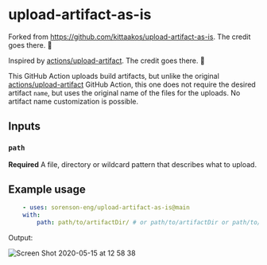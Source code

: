 # upload-artifact-as-is

Forked from https://github.com/kittaakos/upload-artifact-as-is. The credit goes there. 🏅

Inspired by [actions/upload-artifact](https://github.com/actions/upload-artifact). The credit goes there. 🏅

This GitHub Action uploads build artifacts, but unlike the original [actions/upload-artifact](https://github.com/actions/upload-artifact) GitHub Action, this one does not require the desired artifact `name`, but uses the original name of the files for the uploads. No artifact name customization is possible.

## Inputs

### `path`

**Required** A file, directory or wildcard pattern that describes what to upload.

## Example usage

```yaml
    - uses: sorenson-eng/upload-artifact-as-is@main
    with:
        path: path/to/artifactDir/ # or path/to/artifactDir or path/to/artifactFile or path/to/**/wildcard/*
```

Output:

![Screen Shot 2020-05-15 at 12 58 38](https://user-images.githubusercontent.com/1405703/82043527-0889a080-96ac-11ea-91ea-8025a1632fe3.jpg)

